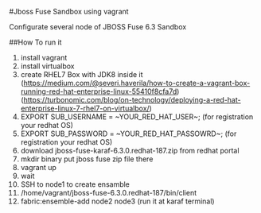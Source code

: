 #Jboss Fuse Sandbox using vagrant

Configurate several node of JBOSS Fuse 6.3 Sandbox

##How To run it
1. install vagrant
2. install virtualbox
3. create RHEL7 Box with JDK8 inside it (https://medium.com/@severi.haverila/how-to-create-a-vagrant-box-running-red-hat-enterprise-linux-55410f8cfa7d) (https://turbonomic.com/blog/on-technology/deploying-a-red-hat-enterprise-linux-7-rhel7-on-virtualbox/)
4. EXPORT SUB_USERNAME = ~YOUR_RED_HAT_USER~; (for registration your redhat OS)
5. EXPORT SUB_PASSWORD = ~YOUR_RED_HAT_PASSOWRD~; (for registration your redhat OS)
6. download jboss-fuse-karaf-6.3.0.redhat-187.zip from redhat portal
7. mkdir binary put jboss fuse zip file there
8. vagrant up
9. wait
10. SSH to node1 to create ensamble
11. /home/vagrant/jboss-fuse-6.3.0.redhat-187/bin/client
12. fabric:ensemble-add node2 node3 (run it at karaf terminal)
